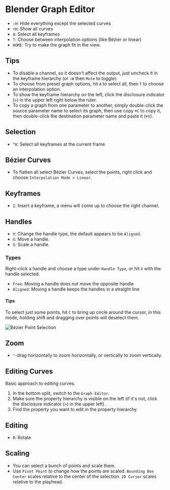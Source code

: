 # Blender Graph Editor

- `⇧H`: Hide everything except the selected curves
- `⌥H`: Show all curves
- `A`: Select all keyframes
- `T`: Choose between interpolation options (like Bézier or linear)
- `HOME`: Try to make the graph fit in the view.

## Tips

- To disable a channel, so it doesn't affect the output, just uncheck it in the keyframe hierarchy (or `⇧W` then `Mute` to toggle).
- To choose from preset graph options, hit `A` to select all, then `T` to choose an interpolation option.
- To show the keyframe hierarchy on the left, click the disclosure indicator (`>`) in the upper left right below the ruler.
- To copy a graph from one parameter to another, simply double-click the source parameter name to select its graph, then use copy `⌘C` to copy it, then double-click the destination parameter name and paste it (`⌘V`).

## Selection

- `^K`: Select all keyframes at the current frame

## Bézier Curves

- To flatten all select Bézier Curves, select the points, right click and choose `Interpolation Mode > Linear`.

## Keyframes

- `I`: Insert a keyframe, a menu will come up to choose the right channel.

## Handles

- `V`: Change the handle type, the default appears to be `Aligned`.
- `G`: Move a handle.
- `S`: Scale a handle.

### Types

Right-click a handle and choose a type under `Handle Type`, or hit `V` with the handle selected.

- `Free`: Moving a handle does not move the opposite handle
- `Aligned`: Moving a handle keeps the handles in a straight line

#### Tips

To select just some points, hit `C` to bring up circle around the cursor, in this mode, holding shift and dragging over points will deselect them.

![Bézier Point Selection](assets/blender-bezier-point-selection.gif)

## Zoom

- `⌃`-drag horizontally to zoom horizontally, or vertically to zoom vertically.

## Editing Curves

Basic approach to editing curves.

1. In the bottom split, switch to the `Graph Editor`.
2. Make sure the property hierarchy is visible on the left (if it's not, click the disclosure indicator (`>`) in the upper left) .
3. Find the property you want to edit in the property hierarchy.

## Editing

- `R`: Rotate

## Scaling

- You can select a bunch of points and scale them.
- Use `Pivot Point` to change how the points are scaled. `Bounding Box Center` scales relative to the center of the selection. `2D Cursor` scales relative to the playhead.
